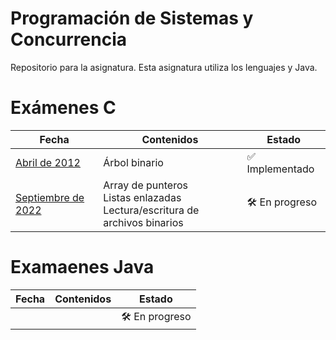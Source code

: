 # Programación de Sistemas y Concurrencia
Repositorio para la asignatura. Esta asignatura utiliza los lenguajes  y Java.

# Exámenes C
| Fecha         | Contenidos    | Estado |
|---------------|---------------|--------|
| [Abril de 2012](https://github.com/Javi-M/Programacion-de-Sistemas-y-Concurrencia/blob/main/Examenes-C/Abril-2012) | Árbol binario | ✅ Implementado |
| [Septiembre de 2022](https://github.com/Javi-M/Programacion-de-Sistemas-y-Concurrencia/blob/main/Examenes-C/Septiembre-2022) |  Array de punteros <br> Listas enlazadas<br> Lectura/escritura de archivos binarios | 🛠️ En progreso |


# Examaenes Java
| Fecha | Contenidos | Estado |
|-------|------------|--------|
|       |            | 🛠️ En progreso |

